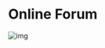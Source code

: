 # Online Forum

![img](https://www.notion.so/image/https%3A%2F%2Fs3-us-west-2.amazonaws.com%2Fsecure.notion-static.com%2F08ad105b-25c6-4129-bef5-2f0d6f5b1fab%2FMicroservice.png?table=block&id=679b1d5c-9d4c-43e7-8010-ffb1226adc5f&spaceId=1fa534d7-3089-49c8-8be8-3e95706030fd&width=2000&userId=50e5b30f-fa56-453e-bb11-0d0bcf762c4c&cache=v2)